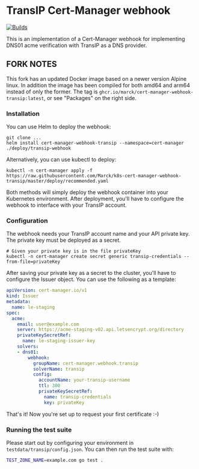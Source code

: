 # TransIP Cert-Manager webhook

[![Builds](https://github.com/Marck/k8s-cert-manager-webhook-transip/actions/workflows/lint-publish.yaml/badge.svg)](https://github.com/Marck/k8s-cert-manager-webhook-transip/actions/workflows/lint-publish.yaml)

This is an implementation of a Cert-Manager webhook for implementing DNS01 acme verification with TransIP as a DNS provider.

## FORK NOTES

This fork has an updated Docker image based on a newer version Alpine linux. In addition the image has been compiled for
both amd64 and arm64 instead of only the former. The tag is `ghcr.io/marck/cert-manager-webhook-transip:latest`, or
see "Packages" on the right side.

### Installation

You can use Helm to deploy the webhook:

```shell script
git clone ...
helm install cert-manager-webhook-transip --namespace=cert-manager ./deploy/transip-webhook
```

Alternatively, you can use kubectl to deploy:

```shell script
kubectl -n cert-manager apply -f https://raw.githubusercontent.com/Marck/k8s-cert-manager-webhook-transip/master/deploy/recommended.yaml
```

Both methods will simply deploy the webhook container into your Kubernetes environment. After deployment, you'll have to configure the webhook to interface with your TransIP account.

### Configuration

The webhook needs your TransIP account name and your API private key. The private key must be deployed as a secret.

```shell script
# Given your private key is in the file privateKey
kubectl -n cert-manager create secret generic transip-credentials --from-file=privateKey
```

After saving your private key as a secret to the cluster, you'll have to configure the Issuer object. You can use the following as a template:

```yaml
apiVersion: cert-manager.io/v1
kind: Issuer
metadata:
  name: le-staging
spec:
  acme:
    email: user@example.com
    server: https://acme-staging-v02.api.letsencrypt.org/directory
    privateKeySecretRef:
      name: le-staging-issuer-key
    solvers:
    - dns01:
        webhook:
          groupName: cert-manager.webhook.transip
          solverName: transip
          config:
            accountName: your-transip-username
            ttl: 300
            privateKeySecretRef:
              name: transip-credentials
              key: privateKey
```

That's it! Now you're set up to request your first certificate :-)

### Running the test suite

Please start out by configuring your environment in `testdata/transip/config.json`. You can then run the test suite with:

```bash
TEST_ZONE_NAME=example.com go test .
```
